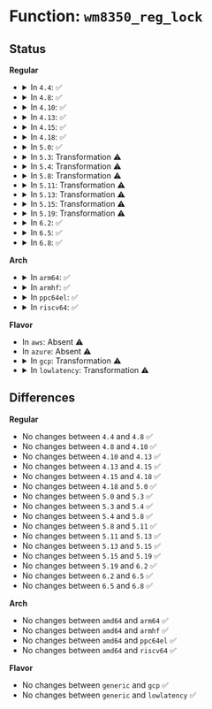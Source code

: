 # Function: <code>wm8350_reg_lock</code>

## Status
<b>Regular</b>
<ul>
<li>
<details>
<summary>In <code>4.4</code>: ✅</summary>

```c
int wm8350_reg_lock(struct wm8350 *wm8350);
```

**Collision:** Unique Global

**Inline:** No

**Transformation:** False

**Instances:**

```
In drivers/mfd/wm8350-core.c (ffffffff81584330)
Location: drivers/mfd/wm8350-core.c:139
Inline: False
Direct callers:
  - drivers/mfd/wm8350-gpio.c:wm8350_gpio_config
  - drivers/mfd/wm8350-gpio.c:wm8350_gpio_config
  - drivers/mfd/wm8350-gpio.c:wm8350_gpio_config
```
**Symbols:**

```
ffffffff81584330-ffffffff81584388: wm8350_reg_lock (STB_GLOBAL)
```
</details>
</li>
<li>
<details>
<summary>In <code>4.8</code>: ✅</summary>

```c
int wm8350_reg_lock(struct wm8350 *wm8350);
```

**Collision:** Unique Global

**Inline:** No

**Transformation:** False

**Instances:**

```
In drivers/mfd/wm8350-core.c (ffffffff815da410)
Location: drivers/mfd/wm8350-core.c:139
Inline: False
Direct callers:
  - drivers/mfd/wm8350-gpio.c:wm8350_gpio_config
  - drivers/mfd/wm8350-gpio.c:wm8350_gpio_config
  - drivers/mfd/wm8350-gpio.c:wm8350_gpio_config
```
**Symbols:**

```
ffffffff815da410-ffffffff815da468: wm8350_reg_lock (STB_GLOBAL)
```
</details>
</li>
<li>
<details>
<summary>In <code>4.10</code>: ✅</summary>

```c
int wm8350_reg_lock(struct wm8350 *wm8350);
```

**Collision:** Unique Global

**Inline:** No

**Transformation:** False

**Instances:**

```
In drivers/mfd/wm8350-core.c (ffffffff81607100)
Location: drivers/mfd/wm8350-core.c:139
Inline: False
Direct callers:
  - drivers/mfd/wm8350-gpio.c:wm8350_gpio_config
  - drivers/mfd/wm8350-gpio.c:wm8350_gpio_config
  - drivers/mfd/wm8350-gpio.c:wm8350_gpio_config
```
**Symbols:**

```
ffffffff81607100-ffffffff81607158: wm8350_reg_lock (STB_GLOBAL)
```
</details>
</li>
<li>
<details>
<summary>In <code>4.13</code>: ✅</summary>

```c
int wm8350_reg_lock(struct wm8350 *wm8350);
```

**Collision:** Unique Global

**Inline:** No

**Transformation:** False

**Instances:**

```
In drivers/mfd/wm8350-core.c (ffffffff8161b000)
Location: drivers/mfd/wm8350-core.c:139
Inline: False
Direct callers:
  - drivers/mfd/wm8350-gpio.c:wm8350_gpio_config
  - drivers/mfd/wm8350-gpio.c:wm8350_gpio_config
  - drivers/mfd/wm8350-gpio.c:wm8350_gpio_config
```
**Symbols:**

```
ffffffff8161b000-ffffffff8161b058: wm8350_reg_lock (STB_GLOBAL)
```
</details>
</li>
<li>
<details>
<summary>In <code>4.15</code>: ✅</summary>

```c
int wm8350_reg_lock(struct wm8350 *wm8350);
```

**Collision:** Unique Global

**Inline:** No

**Transformation:** False

**Instances:**

```
In drivers/mfd/wm8350-core.c (ffffffff816836e0)
Location: drivers/mfd/wm8350-core.c:139
Inline: False
Direct callers:
  - drivers/mfd/wm8350-gpio.c:wm8350_gpio_config
  - drivers/mfd/wm8350-gpio.c:wm8350_gpio_config
  - drivers/mfd/wm8350-gpio.c:wm8350_gpio_config
```
**Symbols:**

```
ffffffff816836e0-ffffffff81683738: wm8350_reg_lock (STB_GLOBAL)
```
</details>
</li>
<li>
<details>
<summary>In <code>4.18</code>: ✅</summary>

```c
int wm8350_reg_lock(struct wm8350 *wm8350);
```

**Collision:** Unique Global

**Inline:** No

**Transformation:** False

**Instances:**

```
In drivers/mfd/wm8350-core.c (ffffffff816bf780)
Location: drivers/mfd/wm8350-core.c:139
Inline: False
Direct callers:
  - drivers/mfd/wm8350-gpio.c:wm8350_gpio_config
  - drivers/mfd/wm8350-gpio.c:wm8350_gpio_config
  - drivers/mfd/wm8350-gpio.c:wm8350_gpio_config
```
**Symbols:**

```
ffffffff816bf780-ffffffff816bf7da: wm8350_reg_lock (STB_GLOBAL)
```
</details>
</li>
<li>
<details>
<summary>In <code>5.0</code>: ✅</summary>

```c
int wm8350_reg_lock(struct wm8350 *wm8350);
```

**Collision:** Unique Global

**Inline:** No

**Transformation:** False

**Instances:**

```
In drivers/mfd/wm8350-core.c (ffffffff816e0b50)
Location: drivers/mfd/wm8350-core.c:139
Inline: False
Direct callers:
  - drivers/mfd/wm8350-gpio.c:wm8350_gpio_config
  - drivers/mfd/wm8350-gpio.c:wm8350_gpio_config
  - drivers/mfd/wm8350-gpio.c:wm8350_gpio_config
```
**Symbols:**

```
ffffffff816e0b50-ffffffff816e0baa: wm8350_reg_lock (STB_GLOBAL)
```
</details>
</li>
<li>
<details>
<summary>In <code>5.3</code>: Transformation ⚠️</summary>

```c
int wm8350_reg_lock(struct wm8350 *wm8350);
```

**Collision:** Unique Global

**Inline:** No

**Transformation:** True

**Instances:**

```
In drivers/mfd/wm8350-core.c (0)
Location: drivers/mfd/wm8350-core.c:135
Inline: False
Direct callers:
  - drivers/mfd/wm8350-gpio.c:wm8350_gpio_config
  - drivers/mfd/wm8350-gpio.c:wm8350_gpio_config
  - drivers/mfd/wm8350-gpio.c:wm8350_gpio_config
```
**Symbols:**

```
ffffffff8171a51c-ffffffff8171a530: wm8350_reg_lock.cold (STB_LOCAL)
ffffffff8171a1b0-ffffffff8171a1fd: wm8350_reg_lock (STB_GLOBAL)
```
</details>
</li>
<li>
<details>
<summary>In <code>5.4</code>: Transformation ⚠️</summary>

```c
int wm8350_reg_lock(struct wm8350 *wm8350);
```

**Collision:** Unique Global

**Inline:** No

**Transformation:** True

**Instances:**

```
In drivers/mfd/wm8350-core.c (0)
Location: drivers/mfd/wm8350-core.c:135
Inline: False
Direct callers:
  - drivers/mfd/wm8350-gpio.c:wm8350_gpio_config
  - drivers/mfd/wm8350-gpio.c:wm8350_gpio_config
  - drivers/mfd/wm8350-gpio.c:wm8350_gpio_config
```
**Symbols:**

```
ffffffff8173e80c-ffffffff8173e820: wm8350_reg_lock.cold (STB_LOCAL)
ffffffff8173e4a0-ffffffff8173e4ed: wm8350_reg_lock (STB_GLOBAL)
```
</details>
</li>
<li>
<details>
<summary>In <code>5.8</code>: Transformation ⚠️</summary>

```c
int wm8350_reg_lock(struct wm8350 *wm8350);
```

**Collision:** Unique Global

**Inline:** No

**Transformation:** True

**Instances:**

```
In drivers/mfd/wm8350-core.c (0)
Location: drivers/mfd/wm8350-core.c:135
Inline: False
Direct callers:
  - drivers/mfd/wm8350-gpio.c:wm8350_gpio_config
  - drivers/mfd/wm8350-gpio.c:gpio_set_func
  - drivers/mfd/wm8350-gpio.c:gpio_set_func
```
**Symbols:**

```
ffffffff817fc6cb-ffffffff817fc6f3: wm8350_reg_lock.cold (STB_LOCAL)
ffffffff817fbfa0-ffffffff817fbfee: wm8350_reg_lock (STB_GLOBAL)
```
</details>
</li>
<li>
<details>
<summary>In <code>5.11</code>: Transformation ⚠️</summary>

```c
int wm8350_reg_lock(struct wm8350 *wm8350);
```

**Collision:** Unique Global

**Inline:** No

**Transformation:** True

**Instances:**

```
In drivers/mfd/wm8350-core.c (0)
Location: drivers/mfd/wm8350-core.c:137
Inline: False
Direct callers:
  - drivers/mfd/wm8350-gpio.c:wm8350_gpio_config
  - drivers/mfd/wm8350-gpio.c:gpio_set_func
  - drivers/mfd/wm8350-gpio.c:gpio_set_func
```
**Symbols:**

```
ffffffff81c1286f-ffffffff81c12897: wm8350_reg_lock.cold (STB_LOCAL)
ffffffff8180e030-ffffffff8180e07e: wm8350_reg_lock (STB_GLOBAL)
```
</details>
</li>
<li>
<details>
<summary>In <code>5.13</code>: Transformation ⚠️</summary>

```c
int wm8350_reg_lock(struct wm8350 *wm8350);
```

**Collision:** Unique Global

**Inline:** No

**Transformation:** True

**Instances:**

```
In drivers/mfd/wm8350-core.c (0)
Location: drivers/mfd/wm8350-core.c:137
Inline: False
Direct callers:
  - drivers/mfd/wm8350-gpio.c:wm8350_gpio_config
  - drivers/mfd/wm8350-gpio.c:gpio_set_func
  - drivers/mfd/wm8350-gpio.c:gpio_set_func
```
**Symbols:**

```
ffffffff81c049eb-ffffffff81c04a13: wm8350_reg_lock.cold (STB_LOCAL)
ffffffff817f2810-ffffffff817f285e: wm8350_reg_lock (STB_GLOBAL)
```
</details>
</li>
<li>
<details>
<summary>In <code>5.15</code>: Transformation ⚠️</summary>

```c
int wm8350_reg_lock(struct wm8350 *wm8350);
```

**Collision:** Unique Global

**Inline:** No

**Transformation:** True

**Instances:**

```
In drivers/mfd/wm8350-core.c (0)
Location: drivers/mfd/wm8350-core.c:137
Inline: False
Direct callers:
  - drivers/mfd/wm8350-gpio.c:wm8350_gpio_config
  - drivers/mfd/wm8350-gpio.c:gpio_set_func
  - drivers/mfd/wm8350-gpio.c:gpio_set_func
```
**Symbols:**

```
ffffffff81d07b31-ffffffff81d07b59: wm8350_reg_lock.cold (STB_LOCAL)
ffffffff8187b460-ffffffff8187b4ae: wm8350_reg_lock (STB_GLOBAL)
```
</details>
</li>
<li>
<details>
<summary>In <code>5.19</code>: Transformation ⚠️</summary>

```c
int wm8350_reg_lock(struct wm8350 *wm8350);
```

**Collision:** Unique Global

**Inline:** No

**Transformation:** True

**Instances:**

```
In drivers/mfd/wm8350-core.c (0)
Location: drivers/mfd/wm8350-core.c:137
Inline: False
Direct callers:
  - drivers/mfd/wm8350-gpio.c:wm8350_gpio_config
  - drivers/mfd/wm8350-gpio.c:gpio_set_func
  - drivers/mfd/wm8350-gpio.c:gpio_set_func
```
**Symbols:**

```
ffffffff81ed042f-ffffffff81ed0457: wm8350_reg_lock.cold (STB_LOCAL)
ffffffff819c3d30-ffffffff819c3d88: wm8350_reg_lock (STB_GLOBAL)
```
</details>
</li>
<li>
<details>
<summary>In <code>6.2</code>: ✅</summary>

```c
int wm8350_reg_lock(struct wm8350 *wm8350);
```

**Collision:** Unique Global

**Inline:** No

**Transformation:** False

**Instances:**

```
In drivers/mfd/wm8350-core.c (ffffffff81b3a450)
Location: drivers/mfd/wm8350-core.c:137
Inline: False
Direct callers:
  - drivers/mfd/wm8350-gpio.c:wm8350_gpio_config
  - drivers/mfd/wm8350-gpio.c:gpio_set_func
  - drivers/mfd/wm8350-gpio.c:gpio_set_func
```
**Symbols:**

```
ffffffff81b3a450-ffffffff81b3a4c9: wm8350_reg_lock (STB_GLOBAL)
```
</details>
</li>
<li>
<details>
<summary>In <code>6.5</code>: ✅</summary>

```c
int wm8350_reg_lock(struct wm8350 *wm8350);
```

**Collision:** Unique Global

**Inline:** No

**Transformation:** False

**Instances:**

```
In drivers/mfd/wm8350-core.c (ffffffff81b8d8b0)
Location: drivers/mfd/wm8350-core.c:137
Inline: False
Direct callers:
  - drivers/mfd/wm8350-gpio.c:wm8350_gpio_config
  - drivers/mfd/wm8350-gpio.c:gpio_set_func
  - drivers/mfd/wm8350-gpio.c:gpio_set_func
```
**Symbols:**

```
ffffffff81b8d8b0-ffffffff81b8d929: wm8350_reg_lock (STB_GLOBAL)
```
</details>
</li>
<li>
<details>
<summary>In <code>6.8</code>: ✅</summary>

```c
int wm8350_reg_lock(struct wm8350 *wm8350);
```

**Collision:** Unique Global

**Inline:** No

**Transformation:** False

**Instances:**

```
In drivers/mfd/wm8350-core.c (ffffffff81be17d0)
Location: drivers/mfd/wm8350-core.c:137
Inline: False
Direct callers:
  - drivers/mfd/wm8350-gpio.c:wm8350_gpio_config
  - drivers/mfd/wm8350-gpio.c:gpio_set_func
  - drivers/mfd/wm8350-gpio.c:gpio_set_func
```
**Symbols:**

```
ffffffff81be17d0-ffffffff81be1849: wm8350_reg_lock (STB_GLOBAL)
```
</details>
</li>
</ul>
<b>Arch</b>
<ul>
<li>
<details>
<summary>In <code>arm64</code>: ✅</summary>

```c
int wm8350_reg_lock(struct wm8350 *wm8350);
```

**Collision:** Unique Global

**Inline:** No

**Transformation:** False

**Instances:**

```
In drivers/mfd/wm8350-core.c (ffff800010939818)
Location: drivers/mfd/wm8350-core.c:135
Inline: False
Direct callers:
  - drivers/mfd/wm8350-gpio.c:wm8350_gpio_config
  - drivers/mfd/wm8350-gpio.c:wm8350_gpio_config
  - drivers/mfd/wm8350-gpio.c:wm8350_gpio_config
```
**Symbols:**

```
ffff800010939818-ffff800010939890: wm8350_reg_lock (STB_GLOBAL)
```
</details>
</li>
<li>
<details>
<summary>In <code>armhf</code>: ✅</summary>

```c
int wm8350_reg_lock(struct wm8350 *wm8350);
```

**Collision:** Unique Global

**Inline:** No

**Transformation:** False

**Instances:**

```
In drivers/mfd/wm8350-core.c (c0a21b0c)
Location: drivers/mfd/wm8350-core.c:135
Inline: False
Direct callers:
  - drivers/mfd/wm8350-gpio.c:wm8350_gpio_config
  - drivers/mfd/wm8350-gpio.c:wm8350_gpio_config
  - drivers/mfd/wm8350-gpio.c:wm8350_gpio_config
```
**Symbols:**

```
c0a21b0c-c0a21b78: wm8350_reg_lock (STB_GLOBAL)
```
</details>
</li>
<li>
<details>
<summary>In <code>ppc64el</code>: ✅</summary>

```c
int wm8350_reg_lock(struct wm8350 *wm8350);
```

**Collision:** Unique Global

**Inline:** No

**Transformation:** False

**Instances:**

```
In drivers/mfd/wm8350-core.c (c0000000009e0950)
Location: drivers/mfd/wm8350-core.c:135
Inline: False
Direct callers:
  - drivers/mfd/wm8350-gpio.c:wm8350_gpio_config
  - drivers/mfd/wm8350-gpio.c:wm8350_gpio_config
  - drivers/mfd/wm8350-gpio.c:wm8350_gpio_config
```
**Symbols:**

```
c0000000009e0950-c0000000009e09f4: wm8350_reg_lock (STB_GLOBAL)
```
</details>
</li>
<li>
<details>
<summary>In <code>riscv64</code>: ✅</summary>

```c
int wm8350_reg_lock(struct wm8350 *wm8350);
```

**Collision:** Unique Global

**Inline:** No

**Transformation:** False

**Instances:**

```
In drivers/mfd/wm8350-core.c (ffffffe0005ae3d4)
Location: drivers/mfd/wm8350-core.c:135
Inline: False
Direct callers:
  - drivers/mfd/wm8350-gpio.c:wm8350_gpio_config
  - drivers/mfd/wm8350-gpio.c:wm8350_gpio_config
  - drivers/mfd/wm8350-gpio.c:wm8350_gpio_config
```
**Symbols:**

```
ffffffe0005ae3d4-ffffffe0005ae446: wm8350_reg_lock (STB_GLOBAL)
```
</details>
</li>
</ul>
<b>Flavor</b>
<ul>
<li>
In <code>aws</code>: Absent ⚠️
</li>
<li>
In <code>azure</code>: Absent ⚠️
</li>
<li>
<details>
<summary>In <code>gcp</code>: Transformation ⚠️</summary>

```c
int wm8350_reg_lock(struct wm8350 *wm8350);
```

**Collision:** Unique Global

**Inline:** No

**Transformation:** True

**Instances:**

```
In drivers/mfd/wm8350-core.c (0)
Location: drivers/mfd/wm8350-core.c:135
Inline: False
Direct callers:
  - drivers/mfd/wm8350-gpio.c:wm8350_gpio_config
  - drivers/mfd/wm8350-gpio.c:wm8350_gpio_config
  - drivers/mfd/wm8350-gpio.c:wm8350_gpio_config
```
**Symbols:**

```
ffffffff81731ccc-ffffffff81731ce0: wm8350_reg_lock.cold (STB_LOCAL)
ffffffff81731960-ffffffff817319ad: wm8350_reg_lock (STB_GLOBAL)
```
</details>
</li>
<li>
<details>
<summary>In <code>lowlatency</code>: Transformation ⚠️</summary>

```c
int wm8350_reg_lock(struct wm8350 *wm8350);
```

**Collision:** Unique Global

**Inline:** No

**Transformation:** True

**Instances:**

```
In drivers/mfd/wm8350-core.c (0)
Location: drivers/mfd/wm8350-core.c:135
Inline: False
Direct callers:
  - drivers/mfd/wm8350-gpio.c:wm8350_gpio_config
  - drivers/mfd/wm8350-gpio.c:wm8350_gpio_config
  - drivers/mfd/wm8350-gpio.c:wm8350_gpio_config
```
**Symbols:**

```
ffffffff8174d10c-ffffffff8174d120: wm8350_reg_lock.cold (STB_LOCAL)
ffffffff8174cda0-ffffffff8174cded: wm8350_reg_lock (STB_GLOBAL)
```
</details>
</li>
</ul>

## Differences
<b>Regular</b>
<ul>
<li>
No changes between <code>4.4</code> and <code>4.8</code> ✅
</li>
<li>
No changes between <code>4.8</code> and <code>4.10</code> ✅
</li>
<li>
No changes between <code>4.10</code> and <code>4.13</code> ✅
</li>
<li>
No changes between <code>4.13</code> and <code>4.15</code> ✅
</li>
<li>
No changes between <code>4.15</code> and <code>4.18</code> ✅
</li>
<li>
No changes between <code>4.18</code> and <code>5.0</code> ✅
</li>
<li>
No changes between <code>5.0</code> and <code>5.3</code> ✅
</li>
<li>
No changes between <code>5.3</code> and <code>5.4</code> ✅
</li>
<li>
No changes between <code>5.4</code> and <code>5.8</code> ✅
</li>
<li>
No changes between <code>5.8</code> and <code>5.11</code> ✅
</li>
<li>
No changes between <code>5.11</code> and <code>5.13</code> ✅
</li>
<li>
No changes between <code>5.13</code> and <code>5.15</code> ✅
</li>
<li>
No changes between <code>5.15</code> and <code>5.19</code> ✅
</li>
<li>
No changes between <code>5.19</code> and <code>6.2</code> ✅
</li>
<li>
No changes between <code>6.2</code> and <code>6.5</code> ✅
</li>
<li>
No changes between <code>6.5</code> and <code>6.8</code> ✅
</li>
</ul>
<b>Arch</b>
<ul>
<li>
No changes between <code>amd64</code> and <code>arm64</code> ✅
</li>
<li>
No changes between <code>amd64</code> and <code>armhf</code> ✅
</li>
<li>
No changes between <code>amd64</code> and <code>ppc64el</code> ✅
</li>
<li>
No changes between <code>amd64</code> and <code>riscv64</code> ✅
</li>
</ul>
<b>Flavor</b>
<ul>
<li>
No changes between <code>generic</code> and <code>gcp</code> ✅
</li>
<li>
No changes between <code>generic</code> and <code>lowlatency</code> ✅
</li>
</ul>
